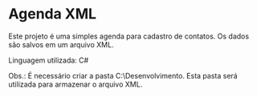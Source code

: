 # Agenda XML 

Este projeto é uma simples agenda para cadastro de contatos. Os dados são salvos em um arquivo XML. 

Linguagem utilizada: C#

Obs.: É necessário criar a pasta C:\Desenvolvimento. Esta pasta será utilizada para armazenar o arquivo XML.

